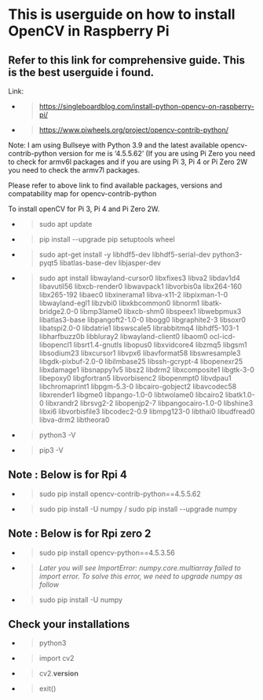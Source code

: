 # This is userguide on how to install OpenCV in Raspberry Pi
## Refer to this link for comprehensive guide. This is the best userguide i found.

Link:
- > https://singleboardblog.com/install-python-opencv-on-raspberry-pi/
- > https://www.piwheels.org/project/opencv-contrib-python/

Note:
I am using Bullseye with Python 3.9 and the latest available opencv-contrib-python version for me is ‘4.5.5.62’ (If you are using Pi Zero you need to check for armv6l packages and if you are using Pi 3, Pi 4 or Pi Zero 2W you need to check the armv7l packages.

Please refer to above link to find available packages, versions and compatability map for
opencv-contrib-python

To install openCV for Pi 3, Pi 4 and Pi Zero 2W.
- > sudo apt update
- > pip install --upgrade pip setuptools wheel
- > sudo apt-get install -y libhdf5-dev libhdf5-serial-dev python3-pyqt5 libatlas-base-dev libjasper-dev
- > sudo apt install libwayland-cursor0 libxfixes3 libva2 libdav1d4 libavutil56 libxcb-render0 libwavpack1 libvorbis0a libx264-160 libx265-192 libaec0 libxinerama1 libva-x11-2 libpixman-1-0 libwayland-egl1 libzvbi0 libxkbcommon0 libnorm1 libatk-bridge2.0-0 libmp3lame0 libxcb-shm0 libspeex1 libwebpmux3 libatlas3-base libpangoft2-1.0-0 libogg0 libgraphite2-3 libsoxr0 libatspi2.0-0 libdatrie1 libswscale5 librabbitmq4 libhdf5-103-1 libharfbuzz0b libbluray2 libwayland-client0 libaom0 ocl-icd-libopencl1 libsrt1.4-gnutls libopus0 libxvidcore4 libzmq5 libgsm1 libsodium23 libxcursor1 libvpx6 libavformat58 libswresample3 libgdk-pixbuf-2.0-0 libilmbase25 libssh-gcrypt-4 libopenexr25 libxdamage1 libsnappy1v5 libsz2 libdrm2 libxcomposite1 libgtk-3-0 libepoxy0 libgfortran5 libvorbisenc2 libopenmpt0 libvdpau1 libchromaprint1 libpgm-5.3-0 libcairo-gobject2 libavcodec58 libxrender1 libgme0 libpango-1.0-0 libtwolame0 libcairo2 libatk1.0-0 libxrandr2 librsvg2-2 libopenjp2-7 libpangocairo-1.0-0 libshine3 libxi6 libvorbisfile3 libcodec2-0.9 libmpg123-0 libthai0 libudfread0 libva-drm2 libtheora0

- > python3 -V
- > pip3 -V

## Note : Below is for Rpi 4
- > sudo pip install opencv-contrib-python==4.5.5.62
- > sudo pip install -U numpy / sudo pip install --upgrade numpy

## Note : Below is for Rpi zero 2
- > sudo pip install opencv-python==4.5.3.56
- > *Later you will see ImportError: numpy.core.multiarray failed to import error. To solve this error, we need to upgrade numpy as follow*
- > sudo pip install -U numpy

## Check your installations
- > python3
- > import cv2
- > cv2.__version__
- > exit()


